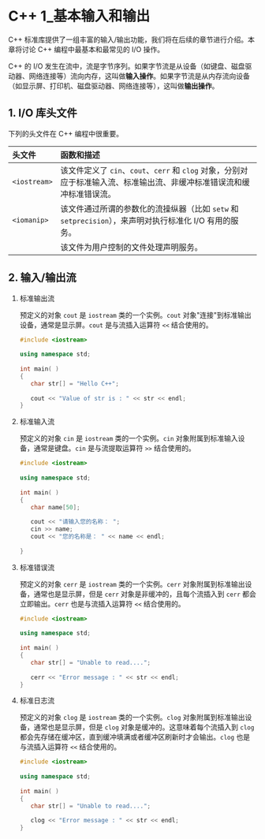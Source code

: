 # C++ 1_基本输入和输出

C++ 标准库提供了一组丰富的输入/输出功能，我们将在后续的章节进行介绍。本章将讨论 C++ 编程中最基本和最常见的 I/O 操作。

C++ 的 I/O 发生在流中，流是字节序列。如果字节流是从设备（如键盘、磁盘驱动器、网络连接等）流向内存，这叫做**输入操作**。如果字节流是从内存流向设备（如显示屏、打印机、磁盘驱动器、网络连接等），这叫做**输出操作**。

## 1. I/O 库头文件

下列的头文件在 C++ 编程中很重要。

| 头文件       | 函数和描述                                                   |
| :----------- | :----------------------------------------------------------- |
| `<iostream>` | 该文件定义了 `cin`、`cout`、`cerr` 和 `clog` 对象，分别对应于标准输入流、标准输出流、非缓冲标准错误流和缓冲标准错误流。 |
| `<iomanip>`  | 该文件通过所谓的参数化的流操纵器（比如 `setw` 和 `setprecision`），来声明对执行标准化 I/O 有用的服务。 |
| <fstream>    | 该文件为用户控制的文件处理声明服务。                         |

## 2. 输入/输出流

1. 标准输出流

   预定义的对象 `cout` 是 `iostream` 类的一个实例。`cout` 对象"连接"到标准输出设备，通常是显示屏。`cout` 是与流插入运算符 `<<` 结合使用的。

   ```c++
   #include <iostream>
    
   using namespace std;
    
   int main( )
   {
      char str[] = "Hello C++";
    
      cout << "Value of str is : " << str << endl;
   }
   ```

2. 标准输入流

   预定义的对象 `cin` 是 `iostream` 类的一个实例。`cin` 对象附属到标准输入设备，通常是键盘。`cin` 是与流提取运算符 `>>` 结合使用的。

   ```c++
   #include <iostream>
    
   using namespace std;
    
   int main( )
   {
      char name[50];
    
      cout << "请输入您的名称： ";
      cin >> name;
      cout << "您的名称是： " << name << endl;
    
   }
   ```

3. 标准错误流

   预定义的对象 `cerr` 是 `iostream` 类的一个实例。`cerr` 对象附属到标准输出设备，通常也是显示屏，但是 `cerr` 对象是非缓冲的，且每个流插入到 `cerr` 都会立即输出。`cerr` 也是与流插入运算符 `<<` 结合使用的。

   ```c++
   #include <iostream>
    
   using namespace std;
    
   int main( )
   {
      char str[] = "Unable to read....";
    
      cerr << "Error message : " << str << endl;
   }
   ```

4. 标准日志流

   预定义的对象 `clog` 是 `iostream` 类的一个实例。`clog` 对象附属到标准输出设备，通常也是显示屏，但是 `clog` 对象是缓冲的。这意味着每个流插入到 `clog` 都会先存储在缓冲区，直到缓冲填满或者缓冲区刷新时才会输出。`clog` 也是与流插入运算符 `<<` 结合使用的。

   ```c++
   #include <iostream>
    
   using namespace std;
    
   int main( )
   {
      char str[] = "Unable to read....";
    
      clog << "Error message : " << str << endl;
   }
   ```

   